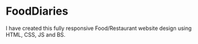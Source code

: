 # FoodDiaries
I have created this fully responsive Food/Restaurant website design using HTML, CSS, JS and BS.
